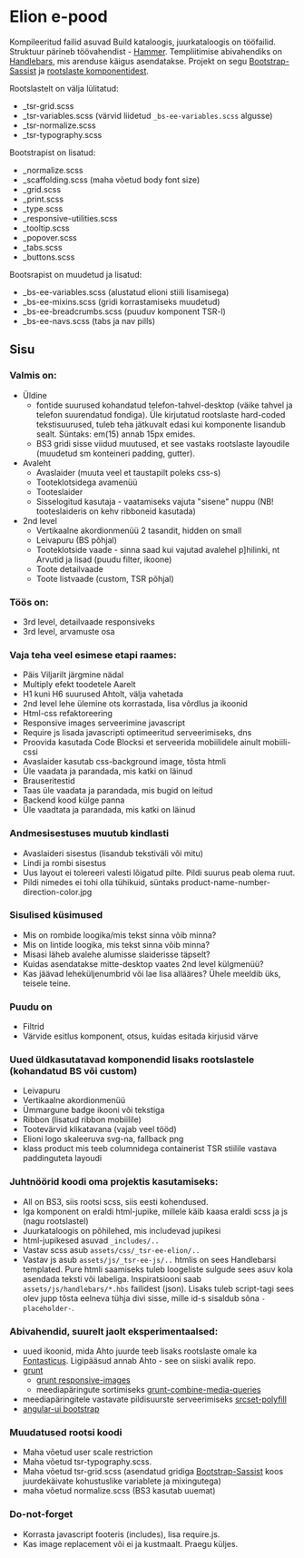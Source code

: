 # Elion e-pood
Kompileeritud failid asuvad Build kataloogis, juurkataloogis on tööfailid. Struktuur pärineb töövahendist - [Hammer](http://hammerformac.com).
Templiitimise abivahendiks on [Handlebars](http://handlebarsjs.com/), mis arenduse käigus asendatakse. Projekt on segu [Bootstrap-Sassist](https://github.com/twbs/bootstrap-sass/tree/master/vendor/assets/stylesheets/bootstrap) ja [rootslaste komponentidest](http://responsivecode.teliasonera.com/). 

Rootslastelt on välja lülitatud:
  - _tsr-grid.scss
  - _tsr-variables.scss (värvid liidetud `_bs-ee-variables.scss` algusse)
  - _tsr-normalize.scss
  - _tsr-typography.scss

Bootstrapist on lisatud:
  - _normalize.scss  
  - _scaffolding.scss (maha võetud body font size)
  - _grid.scss  
  - _print.scss  
  - _type.scss  
  - _responsive-utilities.scss
  - _tooltip.scss
  - _popover.scss
  - _tabs.scss
  - _buttons.scss

Bootsrapist on muudetud ja lisatud:
  - _bs-ee-variables.scss (alustatud elioni stiili lisamisega)
  - _bs-ee-mixins.scss (gridi korrastamiseks muudetud)
  - _bs-ee-breadcrumbs.scss (puuduv komponent TSR-l)
  - _bs-ee-navs.scss (tabs ja nav pills)

## Sisu

### Valmis on:
- Üldine 
  - fontide suurused kohandatud telefon-tahvel-desktop (väike tahvel ja telefon suurendatud fondiga). Üle kirjutatud rootslaste hard-coded tekstisuurused, tuleb teha jätkuvalt edasi kui komponente lisandub sealt. Süntaks: em(15) annab 15px emides.
  - BS3 gridi sisse viidud muutused, et see vastaks rootslaste layoudile (muudetud sm konteineri padding, gutter).
- Avaleht 
  - Avaslaider (muuta veel et taustapilt poleks css-s)
  - Tooteklotsidega avamenüü
  - Tooteslaider
  - Sisselogitud kasutaja - vaatamiseks vajuta "sisene" nuppu (NB! tooteslaideris on kehv ribboneid kasutada)
- 2nd level
  - Vertikaalne akordionmenüü 2 tasandit, hidden on small
  - Leivapuru (BS põhjal)
  - Tooteklotside vaade - sinna saad kui vajutad avalehel p]hilinki, nt Arvutid ja lisad (puudu filter, ikoone)
  - Toote detailvaade
  - Toote listvaade (custom, TSR põhjal)

### Töös on:
- 3rd level, detailvaade responsiveks
- 3rd level, arvamuste osa

### Vaja teha veel esimese etapi raames: 
- Päis Viljarilt järgmine nädal
- Multiply efekt toodetele Aarelt
- H1 kuni H6 suurused Ahtolt, välja vahetada 
- 2nd level lehe ülemine ots korrastada, lisa võrdlus ja ikoonid 
- Html-css refaktoreering
- Responsive images serveerimine javascript
- Require js lisada javascripti optimeeritud serveerimiseks, dns
- Proovida kasutada Code Blocksi et serveerida mobiilidele ainult mobiili-cssi
- Avaslaider kasutab css-background image, tõsta htmli 
- Üle vaadata ja parandada, mis katki on läinud
- Brauseritestid
- Taas üle vaadata ja parandada, mis bugid on leitud
- Backend kood külge panna
- Üle vaadtata ja parandada, mis katki on läinud

### Andmesisestuses muutub kindlasti
- Avaslaideri sisestus (lisandub tekstiväli või mitu)
- Lindi ja rombi sisestus
- Uus layout ei tolereeri valesti lõigatud pilte. Pildi suurus peab olema ruut.
- Pildi nimedes ei tohi olla tühikuid, süntaks product-name-number-direction-color.jpg 

### Sisulised küsimused
- Mis on rombide loogika/mis tekst sinna võib minna?
- Mis on lintide loogika, mis tekst sinna võib minna?
- Misasi läheb avalehe alumisse slaiderisse täpselt?
- Kuidas asendatakse mitte-desktop vaates 2nd level külgmenüü?
- Kas jäävad leheküljenumbrid või lae lisa allääres? Ühele meeldib üks, teisele teine.


### Puudu on
- Filtrid
- Värvide esitlus komponent, otsus, kuidas esitada kirjusid värve

### Uued üldkasutatavad komponendid lisaks rootslastele (kohandatud BS või custom)
- Leivapuru
- Vertikaalne akordionmenüü
- Ümmargune badge ikooni või tekstiga
- Ribbon (lisatud ribbon mobiilile)
- Tootevärvid klikatavana (vajab veel tööd)
- Elioni logo skaleeruva svg-na, fallback png
- klass product mis teeb columnidega containerist TSR stiilile vastava paddinguteta layoudi

### Juhtnöörid koodi oma projektis kasutamiseks:
  - All on BS3, siis rootsi scss, siis eesti kohendused.
  - Iga komponent on eraldi html-jupike, millele käib kaasa eraldi scss ja js (nagu rootslastel)
  - Juurkataloogis on põhilehed, mis includevad jupikesi
  - html-jupikesed asuvad `_includes/..`
  - Vastav scss asub `assets/css/_tsr-ee-elion/..`
  - Vastav js asub `assets/js/_tsr-ee-js/..`
  htmlis on sees Handlebarsi templated. Pure htmli saamiseks tuleb loogeliste sulgude sees asuv kola asendada teksti või labeliga. Inspiratsiooni saab `assets/js/handlebars/*.hbs` failidest (json). Lisaks tuleb script-tagi sees olev jupp tõsta eelneva tühja divi sisse, mille id-s sisaldub sõna `-placeholder-`.


### Abivahendid, suurelt jaolt eksperimentaalsed:
- uued ikoonid, mida Ahto juurde teeb lisaks rootslaste omale ka [Fontasticus](http://fontastic.me/). Ligipääsud annab Ahto - see on siiski avalik repo.
- [grunt](http://gruntjs.com/)
	- [grunt responsive-images](https://github.com/andismith/grunt-responsive-images)
	- meediapäringute sortimiseks [grunt-combine-media-queries](https://github.com/buildingblocks/grunt-combine-media-queries)
- meediapäringitele vastavate pildisuurste serveerimiseks [srcset-polyfill](https://github.com/borismus/srcset-polyfill)
- [angular-ui bootstrap](http://angular-ui.github.io/bootstrap/)

### Muudatused rootsi koodi
- Maha võetud user scale restriction
- Maha võetud tsr-typography.scss. 
- Maha võetud tsr-grid.scss (asendatud gridiga [Bootstrap-Sassist](https://github.com/twbs/bootstrap-sass) koos juurdekäivate kohustuslike variablete ja mixingutega)
- maha võetud normalize.scss (BS3 kasutab uuemat)

	
### Do-not-forget
- Korrasta javascript footeris (includes), lisa require.js. 
- Kas image replacement või ei ja kustmaalt. Praegu küljes.
